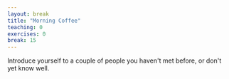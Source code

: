 ```yaml
---
layout: break
title: "Morning Coffee"
teaching: 0
exercises: 0
break: 15
---
```


Introduce yourself to a couple of people you haven't met before,
or don't yet know well.
